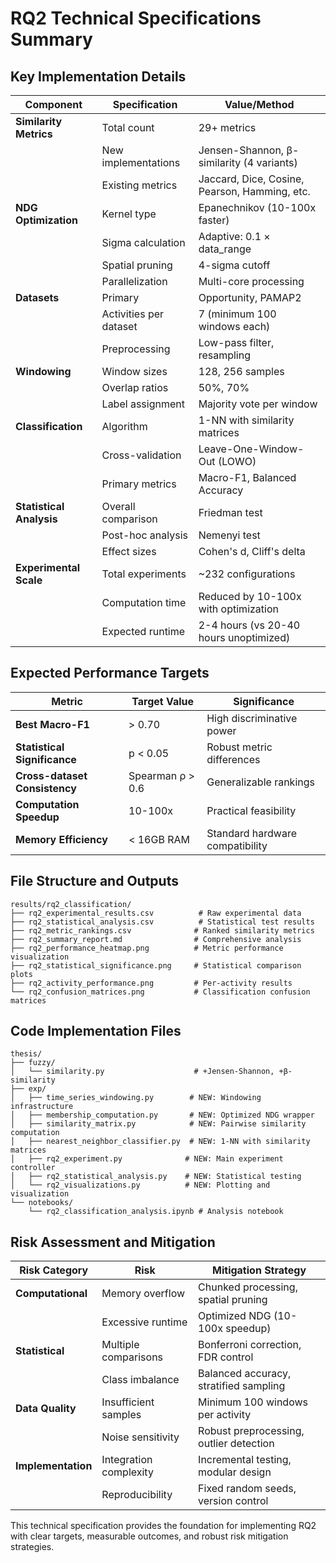 # RQ2 Technical Specifications Summary

## Key Implementation Details

| Component | Specification | Value/Method |
|-----------|---------------|--------------|
| **Similarity Metrics** | Total count | 29+ metrics |
| | New implementations | Jensen-Shannon, β-similarity (4 variants) |
| | Existing metrics | Jaccard, Dice, Cosine, Pearson, Hamming, etc. |
| **NDG Optimization** | Kernel type | Epanechnikov (10-100x faster) |
| | Sigma calculation | Adaptive: 0.1 × data_range |
| | Spatial pruning | 4-sigma cutoff |
| | Parallelization | Multi-core processing |
| **Datasets** | Primary | Opportunity, PAMAP2 |
| | Activities per dataset | 7 (minimum 100 windows each) |
| | Preprocessing | Low-pass filter, resampling |
| **Windowing** | Window sizes | 128, 256 samples |
| | Overlap ratios | 50%, 70% |
| | Label assignment | Majority vote per window |
| **Classification** | Algorithm | 1-NN with similarity matrices |
| | Cross-validation | Leave-One-Window-Out (LOWO) |
| | Primary metrics | Macro-F1, Balanced Accuracy |
| **Statistical Analysis** | Overall comparison | Friedman test |
| | Post-hoc analysis | Nemenyi test |
| | Effect sizes | Cohen's d, Cliff's delta |
| **Experimental Scale** | Total experiments | ~232 configurations |
| | Computation time | Reduced by 10-100x with optimization |
| | Expected runtime | 2-4 hours (vs 20-40 hours unoptimized) |

## Expected Performance Targets

| Metric | Target Value | Significance |
|--------|--------------|--------------|
| **Best Macro-F1** | > 0.70 | High discriminative power |
| **Statistical Significance** | p < 0.05 | Robust metric differences |
| **Cross-dataset Consistency** | Spearman ρ > 0.6 | Generalizable rankings |
| **Computation Speedup** | 10-100x | Practical feasibility |
| **Memory Efficiency** | < 16GB RAM | Standard hardware compatibility |

## File Structure and Outputs

```
results/rq2_classification/
├── rq2_experimental_results.csv          # Raw experimental data
├── rq2_statistical_analysis.csv          # Statistical test results  
├── rq2_metric_rankings.csv              # Ranked similarity metrics
├── rq2_summary_report.md                # Comprehensive analysis
├── rq2_performance_heatmap.png          # Metric performance visualization
├── rq2_statistical_significance.png     # Statistical comparison plots
├── rq2_activity_performance.png         # Per-activity results
└── rq2_confusion_matrices.png           # Classification confusion matrices
```

## Code Implementation Files

```
thesis/
├── fuzzy/
│   └── similarity.py                    # +Jensen-Shannon, +β-similarity
├── exp/
│   ├── time_series_windowing.py        # NEW: Windowing infrastructure
│   ├── membership_computation.py       # NEW: Optimized NDG wrapper
│   ├── similarity_matrix.py            # NEW: Pairwise similarity computation
│   ├── nearest_neighbor_classifier.py  # NEW: 1-NN with similarity matrices
│   ├── rq2_experiment.py              # NEW: Main experiment controller
│   ├── rq2_statistical_analysis.py    # NEW: Statistical testing
│   └── rq2_visualizations.py          # NEW: Plotting and visualization
└── notebooks/
    └── rq2_classification_analysis.ipynb # Analysis notebook
```

## Risk Assessment and Mitigation

| Risk Category | Risk | Mitigation Strategy |
|---------------|------|-------------------|
| **Computational** | Memory overflow | Chunked processing, spatial pruning |
| | Excessive runtime | Optimized NDG (10-100x speedup) |
| **Statistical** | Multiple comparisons | Bonferroni correction, FDR control |
| | Class imbalance | Balanced accuracy, stratified sampling |
| **Data Quality** | Insufficient samples | Minimum 100 windows per activity |
| | Noise sensitivity | Robust preprocessing, outlier detection |
| **Implementation** | Integration complexity | Incremental testing, modular design |
| | Reproducibility | Fixed random seeds, version control |

This technical specification provides the foundation for implementing RQ2 with clear targets, measurable outcomes, and robust risk mitigation strategies. 